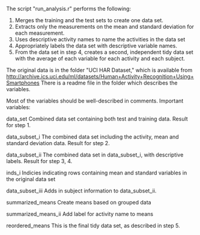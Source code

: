 The script "run_analysis.r" performs the following:

 1. Merges the training and the test sets to create one data set.
 2. Extracts only the measurements on the mean and standard deviation for each measurement. 
 3. Uses descriptive activity names to name the activities in the data set
 4. Appropriately labels the data set with descriptive variable names. 
 5. From the data set in step 4, creates a second, independent tidy data set with the average of each variable for each activity and each subject.

 The original data is in the folder "UCI HAR Dataset," which is available from http://archive.ics.uci.edu/ml/datasets/Human+Activity+Recognition+Using+Smartphones
 There is a readme file in the folder which describes the variables.

 Most of the variables should be well-described in comments. Important variables:
 
data_set			 Combined data set containing both test and training data. Result for step 1.

data_subset_i		The combined data set including the activity, mean and standard deviation data. Result for step 2.

data_subset_ii		The combined data set in data_subset_i, with descriptive labels. Result for step 3, 4.

inds_i				Indicies indicating rows containing mean and standard variables in the original data set

data_subset_iii		Adds in subject information to data_subset_ii.	

summarized_means	Create means based on grouped data

summarized_means_ii	Add label for activity name to means

reordered_means		This is the final tidy data set, as described in step 5.
